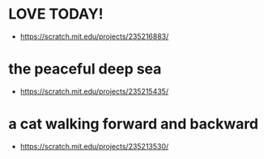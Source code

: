 # LOVE TODAY!

- https://scratch.mit.edu/projects/235216883/


# the peaceful deep sea

- https://scratch.mit.edu/projects/235215435/


# a cat walking forward and backward

- https://scratch.mit.edu/projects/235213530/

